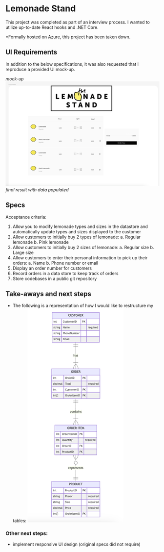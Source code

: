# Lemonade Stand

This project was completed as part of an interview process. I wanted to utilize up-to-date React hooks and .NET Core. 

*Formally hosted on Azure, this project has been taken down. 

## UI Requirements 
In addition to the below specifications, it was also requested that I reproduce a provided UI mock-up. 

_mock-up_
![Provided Mockup](mockup.png)
_final result with data populated_
<!-- TODO Add image of app with data populated -->

## Specs
Acceptance criteria: 
1. Allow you to modify lemonade types and sizes in the datastore and automatically update types and sizes displayed to the customer 
2. Allow customers to initially buy 2 types of lemonade:
  a. Regular lemonade 
  b. Pink lemonade 
2. Allow customers to initially buy 2 sizes of lemonade: 
  a. Regular size 
  b. Large size 
3. Allow customers to enter their personal information to pick up their orders: 
  a. Name 
  b. Phone number or email 
4. Display an order number for customers 
5. Record orders in a data store to keep track of orders 
6. Store codebases in a public git repository 


## Take-aways and next steps
- The following is a representation of how I would like to restructure my tables:
![ERD](<Lemonade ERD.png>)


### Other next steps:
- implement responsive UI design (original specs did not require)
